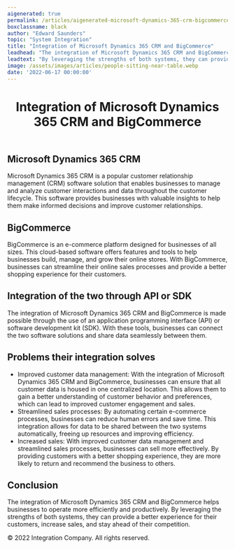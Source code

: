 ```yaml
---
aigenerated: true
permalink: /articles/aigenerated-microsoft-dynamics-365-crm-bigcommerce
boxclassname: black
author: "Edward Saunders"
topic: "System Integration"
title: "Integration of Microsoft Dynamics 365 CRM and BigCommerce"
leadhead: "The integration of Microsoft Dynamics 365 CRM and BigCommerce helps businesses to operate more efficiently and productively"
leadtext: "By leveraging the strengths of both systems, they can provide a better experience for their customers, increase sales, and stay ahead of their competition."
image: /assets/images/articles/people-sitting-near-table.webp
date: '2022-06-17 00:00:00'
---
```

<div class="arttext">	<header>
		<h1>Integration of Microsoft Dynamics 365 CRM and BigCommerce</h1>
	</header>
	<main>
		<section>
			<h2>Microsoft Dynamics 365 CRM</h2>
			<p>Microsoft Dynamics 365 CRM is a popular customer relationship management (CRM) software solution that enables businesses to manage and analyze customer interactions and data throughout the customer lifecycle. This software provides businesses with valuable insights to help them make informed decisions and improve customer relationships.</p>
		</section>
		<section>
			<h2>BigCommerce</h2>
			<p>BigCommerce is an e-commerce platform designed for businesses of all sizes. This cloud-based software offers features and tools to help businesses build, manage, and grow their online stores. With BigCommerce, businesses can streamline their online sales processes and provide a better shopping experience for their customers.</p>
		</section>
		<section>
			<h2>Integration of the two through API or SDK</h2>
			<p>The integration of Microsoft Dynamics 365 CRM and BigCommerce is made possible through the use of an application programming interface (API) or software development kit (SDK). With these tools, businesses can connect the two software solutions and share data seamlessly between them.</p>
		</section>
		<section>
			<h2>Problems their integration solves</h2>
			<ul>
				<li>Improved customer data management: With the integration of Microsoft Dynamics 365 CRM and BigCommerce, businesses can ensure that all customer data is housed in one centralized location. This allows them to gain a better understanding of customer behavior and preferences, which can lead to improved customer engagement and sales.</li>
				<li>Streamlined sales processes: By automating certain e-commerce processes, businesses can reduce human errors and save time. This integration allows for data to be shared between the two systems automatically, freeing up resources and improving efficiency.</li>
				<li>Increased sales: With improved customer data management and streamlined sales processes, businesses can sell more effectively. By providing customers with a better shopping experience, they are more likely to return and recommend the business to others.</li>
			</ul>
		</section>
		<section>
			<h2>Conclusion</h2>
			<p>The integration of Microsoft Dynamics 365 CRM and BigCommerce helps businesses to operate more efficiently and productively. By leveraging the strengths of both systems, they can provide a better experience for their customers, increase sales, and stay ahead of their competition.</p>
		</section>
	</main>
	<footer>
		<p>&copy; 2022 Integration Company. All rights reserved.</p>
	</footer>
</div>